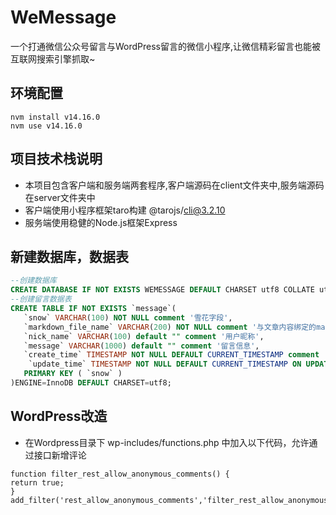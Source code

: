 # WeMessage
一个打通微信公众号留言与WordPress留言的微信小程序,让微信精彩留言也能被互联网搜索引擎抓取~


## 环境配置

```
nvm install v14.16.0
nvm use v14.16.0
```

## 项目技术栈说明

- 本项目包含客户端和服务端两套程序,客户端源码在client文件夹中,服务端源码在server文件夹中
- 客户端使用小程序框架taro构建 @tarojs/cli@3.2.10
- 服务端使用稳健的Node.js框架Express

## 新建数据库，数据表


```sql
--创建数据库
CREATE DATABASE IF NOT EXISTS WEMESSAGE DEFAULT CHARSET utf8 COLLATE utf8_general_ci;
--创建留言数据表
CREATE TABLE IF NOT EXISTS `message`(
   `snow` VARCHAR(100) NOT NULL comment '雪花字段',
   `markdown_file_name` VARCHAR(200) NOT NULL comment '与文章内容绑定的markdown文章名也可以放阅读原文的url',
   `nick_name` VARCHAR(100) default "" comment '用户昵称',
   `message` VARCHAR(1000) default "" comment '留言信息',
   `create_time` TIMESTAMP NOT NULL DEFAULT CURRENT_TIMESTAMP comment '创建时间',
    `update_time` TIMESTAMP NOT NULL DEFAULT CURRENT_TIMESTAMP ON UPDATE CURRENT_TIMESTAMP comment '更新时间',
   PRIMARY KEY ( `snow` )
)ENGINE=InnoDB DEFAULT CHARSET=utf8;
```


## WordPress改造

- 在Wordpress目录下 wp-includes/functions.php 中加入以下代码，允许通过接口新增评论

```
function filter_rest_allow_anonymous_comments() {
return true;
}
add_filter('rest_allow_anonymous_comments','filter_rest_allow_anonymous_comments');
```
